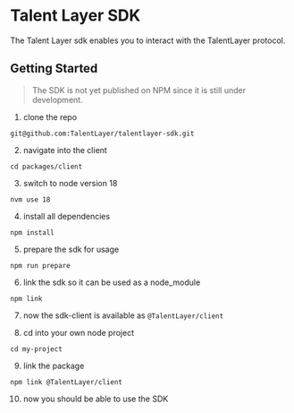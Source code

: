 # Talent Layer SDK

The Talent Layer sdk enables you to interact with the TalentLayer protocol.

## Getting Started

> The SDK is not yet published on NPM since it is still under development.

1. clone the repo 

`git@github.com:TalentLayer/talentlayer-sdk.git`

2. navigate into the client

`cd packages/client`

3. switch to node version 18

`nvm use 18` 

4. install all dependencies

`npm install`

5. prepare the sdk for usage

`npm run prepare`

6. link the sdk so it can be used as a node_module

`npm link`

7. now the sdk-client is available as `@TalentLayer/client`

8. cd into your own node project

`cd my-project`

9. link the package

`npm link @TalentLayer/client`

10. now you should be able to use the SDK

